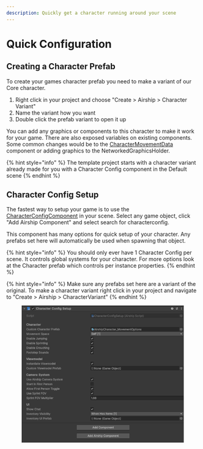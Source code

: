 ```yaml
---
description: Quickly get a character running around your scene
---
```


# Quick Configuration

## Creating a Character Prefab

To create your games character prefab you need to make a variant of our Core character.&#x20;

1. Right click in your project and choose "Create > Airship > Character Variant"&#x20;
2. Name the variant how you want
3. Double click the prefab variant to open it up

You can add any graphics or components to this character to make it work for your game. There are also exposed variables on existing components. Some common changes would be to the [CharacterMovementData ](character-movement-system/)component or adding graphics to the NetworkedGraphicsHolder.&#x20;

{% hint style="info" %}
The template project starts with a character variant already made for you with a Character Config component in the Default scene
{% endhint %}

## Character Config Setup

The fastest way to setup your game is to use the [CharacterConfigComponent](../core-package/enable-disable-core-features.md) in your scene. Select any game object, click "Add Airship Component" and select search for characterconfig.

This component has many options for quick setup of your character. Any prefabs set here will automatically be used when spawning that object.

{% hint style="info" %}
You should only ever have 1 Character Config per scene. It controls global systems for your character. For more options look at the Character prefab which controls per instance properties. &#x20;
{% endhint %}

{% hint style="info" %}
Make sure any prefabs set here are a variant of the original. To make a character variant right click in your project and navigate to "Create > Airship > CharacterVariant"
{% endhint %}

<figure><img src="../.gitbook/assets/image (22).png" alt=""><figcaption></figcaption></figure>
